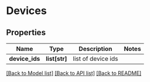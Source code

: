 # Devices

## Properties
Name | Type | Description | Notes
------------ | ------------- | ------------- | -------------
**device_ids** | **list[str]** | list of device ids | 

[[Back to Model list]](../README.md#documentation-for-models) [[Back to API list]](../README.md#documentation-for-api-endpoints) [[Back to README]](../README.md)


